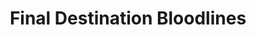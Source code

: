 ---
title: "Final Destination Bloodlines"
year: 2025
rating: 3
stars: "★★★"
liked: false
rewatched: false
permalink: "final-destination-bloodlines"
watched_on: 2025-09-23
---